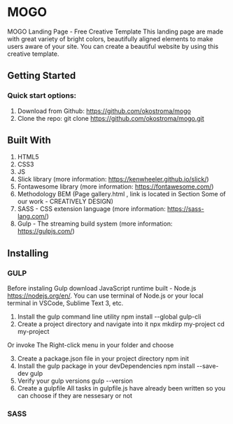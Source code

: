 # MOGO

MOGO Landing Page - Free Creative Template
This landing page are made with great variety of bright colors, beautifully aligned elements to make users aware of your site.
You can create a beautiful website by using this creative template.

## Getting Started

### Quick start options:
1. Download from Github: https://github.com/okostroma/mogo
2. Clone the repo: git clone https://github.com/okostroma/mogo.git


## Built With

1. HTML5
2. CSS3
3. JS
4. Slick library (more information: https://kenwheeler.github.io/slick/)
5. Fontawesome library (more information: https://fontawesome.com/)
6. Methodology BEM (Page gallery.html , link is located in Section Some of our work - CREATIVELY DESIGN)
7. SASS - CSS extension language (more information: https://sass-lang.com/)
8. Gulp - The streaming build system (more information: https://gulpjs.com/)

## Installing

### GULP

Before instaling Gulp download JavaScript runtime built - Node.js https://nodejs.org/en/. You can use terminal of Node.js or your local terminal in VSCode, Sublime Text 3, etc.
1. Install the gulp command line utility
   npm install --global gulp-cli
2. Create a project directory and navigate into it
  npx mkdirp my-project
  cd my-project
  
  Or invoke The Right-click menu in your folder and choose
  
3. Create a package.json file in your project directory
  npm init
4. Install the gulp package in your devDependencies
  npm install --save-dev gulp  
5. Verify your gulp versions
  gulp --version
6. Create a gulpfile
   All tasks in gulpfile.js have already been written so you can choose if they are nessesary or not
   
 ### SASS
 
 

